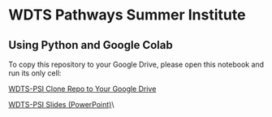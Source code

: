 # WDTS Pathways Summer Institute
## Using Python and Google Colab

To copy this repository to your Google Drive, please open this notebook and run its only cell:

[WDTS-PSI Clone Repo to Your Google Drive](https://drive.google.com/file/d/17pIbGtXJYUSHO6vwFOhATuzRkmN6SirS/view?usp=sharing)

[WDTS-PSI Slides (PowerPoint)](https://brookhavenlab.sharepoint.com/:f:/s/wdts-psi/EmDvy2gq2QJNtciq0EMofnIBImsXVH_0mSO5PZI2lDMGLw)\